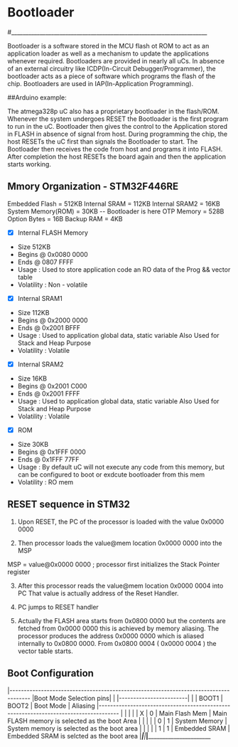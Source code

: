 
#                            Bootloader 
#_____________________________________________________________________

Bootloader is a software stored in the MCU flash ot ROM to act as an application loader as well as 
a mechanism to update the applications whenever required.
Bootloaders are provided in nearly all uCs. In absence of an external circuitry like ICDP(In-Circuit 
Debugger/Programmer), the bootloader acts as a piece of software which programs the flash of the chip.
Bootloaders are used in IAP(In-Application Programming).

##Arduino example: 

The atmega328p uC also has a proprietary bootloader in the flash/ROM. Whenever the system undergoes RESET
the Bootloader is the first program to run in the uC. Bootloader then gives the control to the Application
stored in FLASH in absence of signal from host.
During programming the chip, the host RESETs the uC first than signals the Bootloader to start. The Bootloader 
then receives the code from host and programs it into FLASH. After completion the host RESETs the board again
and then the application starts working.

##        Mmory Organization - STM32F446RE

Embedded Flash          = 512KB
Internal SRAM           = 112KB
Internal SRAM2          = 16KB
System Memory(ROM)      = 30KB -- Bootloader is here
OTP Memory              = 528B 
Option Bytes            = 16B
Backup RAM              = 4KB

- [x] Internal FLASH Memory

 - Size         512KB
 - Begins @     0x0080 0000
 - Ends @       0807 FFFF
 - Usage :      Used to store application code an RO data of the Prog && vector table
 - Volatility : Non - volatile

- [x] Internal SRAM1

 - Size         112KB
 - Begins @     0x2000 0000
 - Ends @       0x2001 BFFF
 - Usage :      Used to application global data, static variable
                Also Used for Stack and Heap Purpose
 - Volatility : Volatile

- [x] Internal SRAM2

 - Size         16KB
 - Begins @     0x2001 C000
 - Ends @       0x2001 FFFF
 - Usage :      Used to application global data, static variable
                Also Used for Stack and Heap Purpose
 - Volatility : Volatile

- [x] ROM

 - Size         30KB
 - Begins @     0x1FFF 0000
 - Ends @       0x1FFF 77FF
 - Usage :      By default uC will not execute any code from this memory,
                but can be configured to boot or exdcute bootloader from this mem
 - Volatility : RO mem


##               RESET sequence in STM32

1) Upon RESET, the PC of the processor is loaded with the value 0x0000 0000

2) Then processor loads the value@mem location 0x0000 0000 into the MSP

MSP = value@0x0000 0000 ; processor first initializes the Stack Pointer register

3) After this processor reads the value@mem location 0x0000 0004 into PC
That value is actually address of the Reset Handler.

4) PC jumps to RESET handler

5) Actually the FLASH area starts from 0x0800 0000 but the contents are fetched from 0x0000 0000
   this is achieved by memory aliasing. The processor produces the address 0x0000 0000 which is aliased
   internally to 0x0800 0000. From 0x0800 0004 ( 0x0000 0004 ) the vector table starts.


##                  Boot Configuration

|-------------------------------------------------------------------------------------
|Boot Mode Selection pins|                   |
|------------------------|                   |
| BOOT1     |   BOOT2    |     Boot Mode     |               Aliasing
|-------------------------------------------------------------------------------------
|           |            |                   |
|     X     |     0      |   Main Flash Mem  |  Main FLASH memory is selected as the boot Area
|           |            |                   |
|     0     |     1      |   System Memory   |  System memory is selected as the boot area
|           |            |                   |
|     1     |     1      |   Embedded SRAM   |  Embedded SRAM is selcted as the boot area
|_________________|__________________|_________________________|______________________________________________



